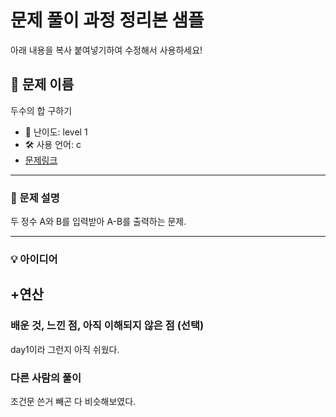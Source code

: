 # 문제 풀이 과정 정리본 샘플

아래 내용을 복사 붙여넣기하여 수정해서 사용하세요!

## 📘 문제 이름

두수의 합 구하기

- 🧩 난이도: level 1
- 🛠 사용 언어: c
- [문제링크](https://school.programmers.co.kr/learn/courses/30/lessons/120802)

---

### 🧠 문제 설명

두 정수 A와 B를 입력받아 A-B를 출력하는 문제.

---

### 💡 아이디어

## +연산

### 배운 것, 느낀 점, 아직 이해되지 않은 점 (선택)

day1이라 그런지 아직 쉬웠다.

### 다른 사람의 풀이

조건문 쓴거 빼곤 다 비슷해보였다.
